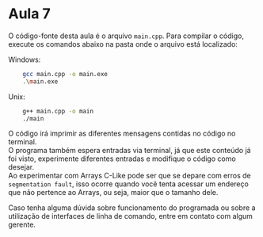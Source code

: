 # Aula 7 

O código-fonte desta aula é o arquivo `main.cpp`. Para compilar o código, execute os comandos abaixo na pasta onde o arquivo está localizado:

Windows:  
```bash
    gcc main.cpp -o main.exe
    .\main.exe
```

Unix:
```bash
    g++ main.cpp -o main
    ./main
```

O código irá imprimir as diferentes mensagens contidas no código no terminal.  
O programa também espera entradas via terminal, já que este conteúdo já foi visto, experimente diferentes entradas e modifique o código como desejar.  
Ao experimentar com Arrays C-Like pode ser que se depare com erros de `segmentation fault`, isso ocorre quando você tenta acessar um endereço que não pertence ao Arrays, ou seja, maior que o tamanho dele.

Caso tenha alguma dúvida sobre funcionamento do programada ou sobre a utilização de interfaces de linha de comando, entre em contato com algum gerente.
